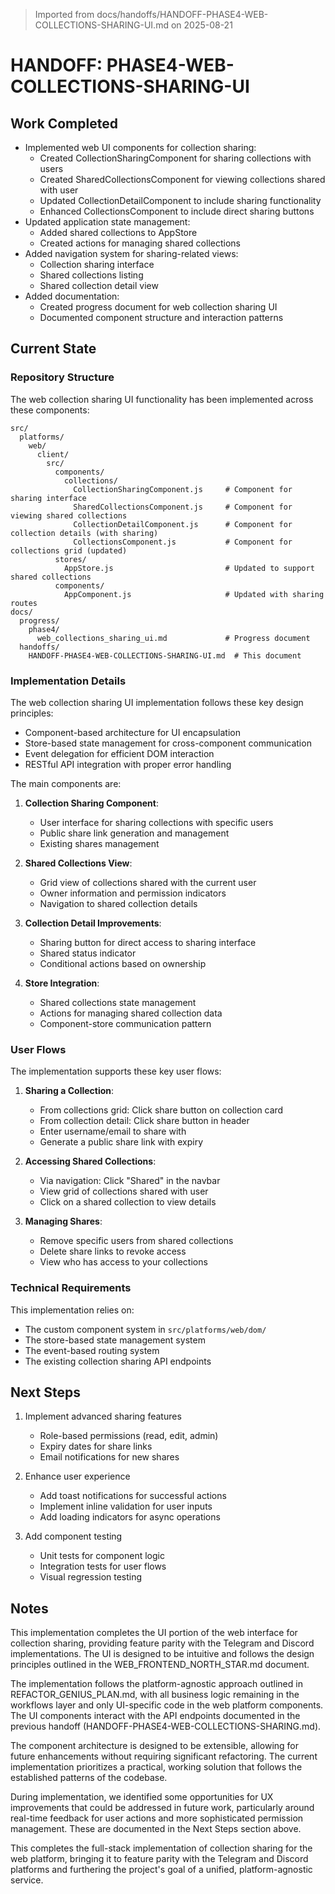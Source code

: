 > Imported from docs/handoffs/HANDOFF-PHASE4-WEB-COLLECTIONS-SHARING-UI.md on 2025-08-21

# HANDOFF: PHASE4-WEB-COLLECTIONS-SHARING-UI

## Work Completed
- Implemented web UI components for collection sharing:
  - Created CollectionSharingComponent for sharing collections with users
  - Created SharedCollectionsComponent for viewing collections shared with user
  - Updated CollectionDetailComponent to include sharing functionality
  - Enhanced CollectionsComponent to include direct sharing buttons
- Updated application state management:
  - Added shared collections to AppStore
  - Created actions for managing shared collections
- Added navigation system for sharing-related views:
  - Collection sharing interface
  - Shared collections listing
  - Shared collection detail view
- Added documentation:
  - Created progress document for web collection sharing UI
  - Documented component structure and interaction patterns

## Current State

### Repository Structure
The web collection sharing UI functionality has been implemented across these components:

```
src/
  platforms/
    web/
      client/
        src/
          components/
            collections/
              CollectionSharingComponent.js     # Component for sharing interface
              SharedCollectionsComponent.js     # Component for viewing shared collections
              CollectionDetailComponent.js      # Component for collection details (with sharing)
              CollectionsComponent.js           # Component for collections grid (updated)
          stores/
            AppStore.js                         # Updated to support shared collections
          components/
            AppComponent.js                     # Updated with sharing routes
docs/
  progress/
    phase4/
      web_collections_sharing_ui.md             # Progress document
  handoffs/
    HANDOFF-PHASE4-WEB-COLLECTIONS-SHARING-UI.md  # This document
```

### Implementation Details

The web collection sharing UI implementation follows these key design principles:
- Component-based architecture for UI encapsulation
- Store-based state management for cross-component communication
- Event delegation for efficient DOM interaction
- RESTful API integration with proper error handling

The main components are:

1. **Collection Sharing Component**:
   - User interface for sharing collections with specific users
   - Public share link generation and management
   - Existing shares management

2. **Shared Collections View**:
   - Grid view of collections shared with the current user
   - Owner information and permission indicators
   - Navigation to shared collection details

3. **Collection Detail Improvements**:
   - Sharing button for direct access to sharing interface
   - Shared status indicator
   - Conditional actions based on ownership

4. **Store Integration**:
   - Shared collections state management
   - Actions for managing shared collection data
   - Component-store communication pattern

### User Flows

The implementation supports these key user flows:

1. **Sharing a Collection**:
   - From collections grid: Click share button on collection card
   - From collection detail: Click share button in header
   - Enter username/email to share with
   - Generate a public share link with expiry

2. **Accessing Shared Collections**:
   - Via navigation: Click "Shared" in the navbar
   - View grid of collections shared with user
   - Click on a shared collection to view details

3. **Managing Shares**:
   - Remove specific users from shared collections
   - Delete share links to revoke access
   - View who has access to your collections

### Technical Requirements

This implementation relies on:
- The custom component system in `src/platforms/web/dom/`
- The store-based state management system
- The event-based routing system
- The existing collection sharing API endpoints

## Next Steps
1. Implement advanced sharing features
   - Role-based permissions (read, edit, admin)
   - Expiry dates for share links
   - Email notifications for new shares

2. Enhance user experience
   - Add toast notifications for successful actions
   - Implement inline validation for user inputs
   - Add loading indicators for async operations

3. Add component testing
   - Unit tests for component logic
   - Integration tests for user flows
   - Visual regression testing

## Notes
This implementation completes the UI portion of the web interface for collection sharing, providing feature parity with the Telegram and Discord implementations. The UI is designed to be intuitive and follows the design principles outlined in the WEB_FRONTEND_NORTH_STAR.md document.

The implementation follows the platform-agnostic approach outlined in REFACTOR_GENIUS_PLAN.md, with all business logic remaining in the workflows layer and only UI-specific code in the web platform components. The UI components interact with the API endpoints documented in the previous handoff (HANDOFF-PHASE4-WEB-COLLECTIONS-SHARING.md).

The component architecture is designed to be extensible, allowing for future enhancements without requiring significant refactoring. The current implementation prioritizes a practical, working solution that follows the established patterns of the codebase.

During implementation, we identified some opportunities for UX improvements that could be addressed in future work, particularly around real-time feedback for user actions and more sophisticated permission management. These are documented in the Next Steps section above.

This completes the full-stack implementation of collection sharing for the web platform, bringing it to feature parity with the Telegram and Discord platforms and furthering the project's goal of a unified, platform-agnostic service. 